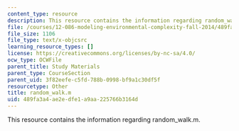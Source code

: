 ```yaml
---
content_type: resource
description: This resource contains the information regarding random_walk.m.
file: /courses/12-086-modeling-environmental-complexity-fall-2014/489fa3a4ae2edfe1a9aa225766b3164d_random_walk.m
file_size: 1106
file_type: text/x-objcsrc
learning_resource_types: []
license: https://creativecommons.org/licenses/by-nc-sa/4.0/
ocw_type: OCWFile
parent_title: Study Materials
parent_type: CourseSection
parent_uid: 3f82eefe-c5fd-788b-0998-bf9a1c30df5f
resourcetype: Other
title: random_walk.m
uid: 489fa3a4-ae2e-dfe1-a9aa-225766b3164d
---
```

This resource contains the information regarding random_walk.m.